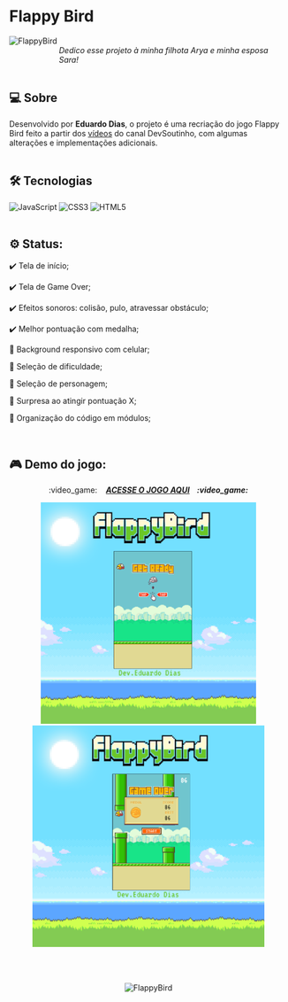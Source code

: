 # Flappy Bird
<img align="left" alt="FlappyBird" src="https://images.gamebanana.com/img/ico/sprays/538578b593b47.gif" width="90" height="90">
<br>
<i>Dedico esse projeto à minha filhota Arya e minha esposa Sara!</i><br><br>

## 💻 Sobre

Desenvolvido por <b>Eduardo Dias</b>, o projeto é uma recriação do jogo Flappy Bird feito a partir dos <a href="https://www.youtube.com/watch?v=jOAU81jdi-c&list=PLTcmLKdIkOWmeNferJ292VYKBXydGeDej">vídeos</a> do canal DevSoutinho, com algumas alterações e implementações adicionais. <br><br>

## 🛠 Tecnologias

![JavaScript](https://img.shields.io/badge/javascript-%23323330.svg?style=for-the-badge&logo=javascript&logoColor=%23F7DF1E)
![CSS3](https://img.shields.io/badge/css3-%231572B6.svg?style=for-the-badge&logo=css3&logoColor=white)
![HTML5](https://img.shields.io/badge/html5-%23E34F26.svg?style=for-the-badge&logo=html5&logoColor=white)
<br><br>

## ⚙ Status:

:heavy_check_mark: Tela de início;
 
:heavy_check_mark: Tela de Game Over;
  
:heavy_check_mark: Efeitos sonoros: colisão, pulo, atravessar obstáculo;

:heavy_check_mark: Melhor pontuação com medalha;

:hammer: Background responsivo com celular;

:hammer: Seleção de dificuldade;

:hammer: Seleção de personagem;

:hammer: Surpresa ao atingir pontuação X;

:hammer: Organização do código em módulos;

<br>

##  :video_game: Demo do jogo:

<p align="center">
  :video_game: &nbsp;&nbsp;  <a align="center" href="https://eduardoazvdias.github.io/flappybird/"><i><b>ACESSE O JOGO AQUI</a> &nbsp;&nbsp;   :video_game:</b></i>
</p>

<p align="center">
  <img alt="FlappyBird" src="./imgs-game/jogo2.PNG" height=400/>
  <img alt="FlappyBird" src="./imgs-game/jogo1.PNG" height=400/>
</p><br><br>

<p align="center">
  <img alt="FlappyBird" src="./imgs-game/gameplay.gif" height=400/>
</p>
